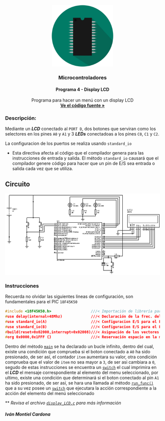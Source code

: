 <!-- PROJECT LOGO -->
<br />
<p align="center">
  <a href="https://github.com/begeistert/microcontrollers-ccs-c-compiler/tree/main/fast_io#microcontroladores">
    <img src="https://github.com/begeistert/microcontrollers-ccs-c-compiler/blob/main/circuits/pic.png" alt="Logo" width="200" height="200">
  </a>

  <h3 align="center">Microcontroladores</h3>
  <h4 align="center">Programa 4 - Display LCD</h4>
  <p align="center">
    Programa para hacer un menú con un display LCD
    <br />
    <a href="https://github.com/begeistert/microcontrollers-ccs-c-compiler/blob/main/display-LCD/display_LCD.c"><strong>Ve el código fuente »</strong></a>
    <br />
  </p>
  </p>
  
### Descripción:

Mediante un _**LCD**_ conectado al `PORT D`, dos botones que serviran como los selectores en los pines `A0` y `A1` y 3 _**LEDs**_  conectadoas a los pines `C0`,
`C1` y `C2`.

La configuracion de los puertos se realiza usando `standard_io`
- Esta directiva afecta al código que el compilador genera para las instrucciones de entrada y salida. El método `standard_io` causará que el compilador genere
código para hacer que un pin de E/S sea entrada o salida cada vez que se utiliza.

## Circuito

<p align="center">
  <img src="https://github.com/begeistert/microcontrollers-ccs-c-compiler/blob/main/circuits/display_LCD.jpg">
</p>

### Instrucciones

Recuerda no olvidar las siguientes lineas de configuración, son fundamentales para el PIC `18F45K50`

```c
#include <18F45K50.h>                  ///< Importación de librería para el PIC
#use delay(internal=48Mhz)             ///< Declaración de la frec. del Oscilador
#use standard_io(A)                    ///< Configuracion E/S para el PORT A
#use standard_io(B)                    ///< Configuracion E/S para el PORT B
#build(reset=0x02000,interrupt=0x02008)///< Asignación de los vectores de reset e interrupción
#org 0x0000,0x1FFF {}                  ///< Reservación espacio en la memoría
```

Dentro del método [`main`](https://github.com/begeistert/microcontrollers-ccs-c-compiler/blob/2154e8924c1812ab68dd5153a6c4526c4dedde1f/display-LCD/display_LCD.c#L57)
se ha declarado un bucle infinito, dentro del cual, existe una condición que comprueba si el boton conectado a `A0` ha sido presionado, de ser así, el contador `item`
aumentara su valor, otra condición comprueba que el valor de `item` no sea mayor a `3`, de ser asi cambiara a `0`, segudo de estas instrucciones se encuentra un [`switch`](https://github.com/begeistert/microcontrollers-ccs-c-compiler/blob/2154e8924c1812ab68dd5153a6c4526c4dedde1f/display-LCD/display_LCD.c#L73)
el cual imprimira en el _**LCD**_ el mensaje correspondiente al elemento del menu seleccionado, por ultimo, existe una condición que determinará si el boton conectado
al pin `A1` ha sido presionado, de ser así, se hara una llamada al método [`run_func()`](https://github.com/begeistert/microcontrollers-ccs-c-compiler/blob/2154e8924c1812ab68dd5153a6c4526c4dedde1f/display-LCD/display_LCD.c#L38)
que a su vez posee un [`switch`](https://github.com/begeistert/microcontrollers-ccs-c-compiler/blob/2154e8924c1812ab68dd5153a6c4526c4dedde1f/display-LCD/display_LCD.c#L39) que ejecutara la acción correspondiente a la acción del elemento del menú seleccionado

** _Revisa el archivo [`display_LCD.c`](https://github.com/begeistert/microcontrollers-ccs-c-compiler/blob/2154e8924c1812ab68dd5153a6c4526c4dedde1f/display-LCD/display_LCD.c) para más información_

##### Iván Montiel Cardona
